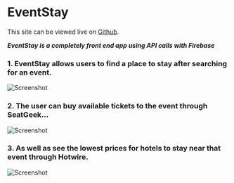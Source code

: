 # EventStay

This site can be viewed live on  [Github](http://nanettejulius.com/EventStay/).

**_EventStay is a completely front end app using API calls with Firebase_**


### 1. EventStay allows users to find a place to stay after searching for an event.


![Screenshot](https://user-images.githubusercontent.com/28736699/31202683-68633158-a918-11e7-84b1-1a8d0ee38628.png)


### 2. The user can buy available tickets to the event through SeatGeek...


![Screenshot](https://user-images.githubusercontent.com/28736699/31202684-689557dc-a918-11e7-97b5-4f9fc5467cf3.png)


### 3. As well as see the lowest prices for hotels to stay near that event through Hotwire.


![Screenshot](https://user-images.githubusercontent.com/28736699/31202682-684ac0dc-a918-11e7-895f-94b348af96b7.png)
